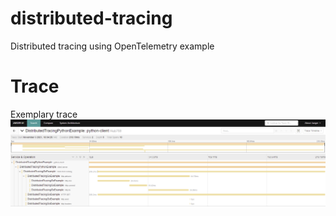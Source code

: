 # distributed-tracing

Distributed tracing using OpenTelemetry example

# Trace

Exemplary trace
![image info](./pictures/example_trace.png)